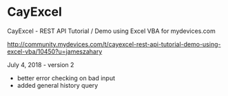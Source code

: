 # CayExcel
CayExcel - REST API Tutorial / Demo using Excel VBA for mydevices.com

http://community.mydevices.com/t/cayexcel-rest-api-tutorial-demo-using-excel-vba/10450?u=jameszahary

July 4, 2018 - version 2
 - better error checking on bad input
 - added general history query
 
